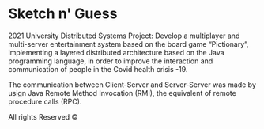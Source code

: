 # Sketch n' Guess
2021 University Distributed Systems Project: Develop a multiplayer and multi-server entertainment system based on the board game “Pictionary”, implementing a layered distributed architecture based on the Java programming language, in order to improve the interaction and communication of people in the Covid health crisis -19.

The communication between Client-Server and Server-Server was made by usign Java Remote Method Invocation (RMI), the equivalent of remote procedure calls (RPC). 

All rights Reserved ©
